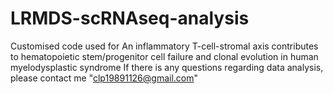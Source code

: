 # LRMDS-scRNAseq-analysis
Customised code used for An inflammatory T-cell-stromal axis contributes to hematopoietic stem/progenitor cell failure and clonal evolution in human myelodysplastic syndrome
If there is any questions regarding data analysis, please contact me "clp19891126@gmail.com"
